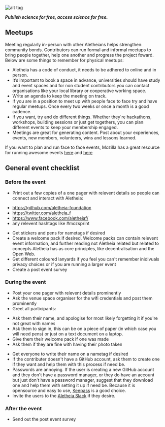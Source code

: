 ![alt tag](https://cloud.githubusercontent.com/assets/24201238/24583976/ced4c43e-179f-11e7-9c40-c0988c346f55.png)

_**Publish science for free, access science for free.**_

## Meetups
Meeting regularly in-person with other Aletheians helps strengthen community bonds. Contributors can run formal and informal meetups to bring people together, help one another and progress the project foward. Below are some things to remember for physical meetups:

* Aletheia has a code of conduct, it needs to be adhered to online and in person.
* It’s important to book a space in advance, universities should have study and event spaces and for non student contributors you can contact organisations like your local library or cooperative working space.
* Write an agenda to keep the meeting on track. 
* If you are in a position to meet up with people face to face try and have regular meetups. Once every two weeks or once a month is a good cadence. 
* If you want, try and do different things. Whether they're hackathons, workshops, building sessions or just get togethers, you can plan different events to keep your membership engaged. 
* Meetings are great for generating content. Post about your experiences, events, new members, volunteers, wins and lessons learned. 

If you want to plan and run face to face events, Mozilla has a great resource for running awesome events [here](https://mozilla.github.io/open-leadership-training-series/articles/running-awesome-community-events/designing-an-open-event/) and [here](https://mozillascience.github.io/working-open-workshop/sprints_events/)

## General event checklist

### Before the event

* Print out a few copies of a one pager with relevent details so people can connect and interact with Aletheia:
 - https://github.com/aletheia-foundation
 - https://twitter.com/aletheia_f
 - https://www.facebook.com/aletheiaf/
 - any relevent hashtags like #mozsprint
* Get stickers and pens for nametags if desired
* Create a welcome pack if desired. Welcome packs can contain relevent event information, and further reading not Aletheia related but related to concepts Aletheia has as core principles, like decentralisation and the Open Web.
* Get different coloured lanyards if you feel you can't remember inidivuals privacy choices or if you are running a larger event
* Create a post event survey

### During the event

* Post your one pager with relevent details prominently
* Ask the venue space organiser for the wifi credentials and post them prominently
* Greet all participants:
 - Ask them their name, and apologise for most likely forgetting it if you're not great with names
 - Ask them to sign in, this can be on a piece of paper (in which case you will need pens) or just on a text document on a laptop.
 - Give them their welcome pack if one was made
 - Ask them if they are fine with having their photo taken
* Get everyone to write their name on a nametag if desired
* If the contributer doesn't have a GitHub account, ask them to create one if they want and help them with this process if need be.
* Passwords are annoying. If the user is creating a new GitHub account and they don't have a password manager, or they do have an account but just don't have a password manager, suggest that they download one and help them with setting it up if need be. Because it is opensource and easy to use, [Keepass](http://keepass.info/) is a good choice.
* Invite the users to the [Aletheia Slack](https://aletheiafoundation.slack.com/) if they desire.

### After the event

* Send out the post event survey
